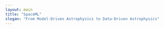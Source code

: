 ```yaml
---
layout: main
title: "SpaceML"
slogan: "From Model-Driven Astrophysics to Data-Driven Astrophysics"
---
```

